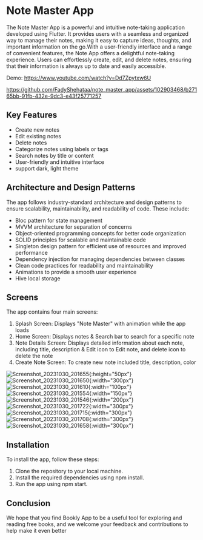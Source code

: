 # Note Master App

The Note Master App is a powerful and intuitive note-taking application developed using Flutter. It provides users with a seamless and organized way to manage their notes, making it easy to capture ideas, thoughts, and important information on the go.With a user-friendly interface and a range of convenient features, the Note App offers a delightful note-taking experience. Users can effortlessly create, edit, and delete notes, ensuring that their information is always up to date and easily accessible.

Demo: https://www.youtube.com/watch?v=Dd7Zpytxw6U

https://github.com/FadyShehataa/note_master_app/assets/102903468/b27165bb-91fb-432e-9dc3-e43f25771257

## Key Features

- Create new notes
- Edit existing notes
- Delete notes
- Categorize notes using labels or tags
- Search notes by title or content
- User-friendly and intuitive interface
- support dark, light theme

## Architecture and Design Patterns

The app follows industry-standard architecture and design patterns to ensure scalability, maintainability, and readability of code. These include:
- Bloc pattern for state management
- MVVM architecture for separation of concerns
- Object-oriented programming concepts for better code organization
- SOLID principles for scalable and maintainable code
- Singleton design pattern for efficient use of resources and improved performance
- Dependency injection for managing dependencies between classes
- Clean code practices for readability and maintainability
- Animations to provide a smooth user experience
- Hive local storage

## Screens

The app contains four main screens:

1. Splash Screen: Displays "Note Master" with animation while the app loads
2. Home Screen: Displays notes & Search bar to search for a specific note  
3. Note Details Screen: Displays detailed information about each note, including title, description & Edit icon to Edit note, and delete icon to delete the note
4. Create Note Screen: To create new note included title, description, color

![Screenshot_20231030_201655](https://github.com/FadyShehataa/note_master_app/assets/102903468/c84f9a42-e50f-40b2-bd50-372ea9e28378){:height="50px"}     ![Screenshot_20231030_201650](https://github.com/FadyShehataa/note_master_app/assets/102903468/7c433b69-7f19-409d-a9a9-72a310b2c7da){:width="300px"}
![Screenshot_20231030_201610](https://github.com/FadyShehataa/note_master_app/assets/102903468/a769555a-7035-45b1-a979-d2370906df4f){:width="100px"}
![Screenshot_20231030_201554](https://github.com/FadyShehataa/note_master_app/assets/102903468/2c467843-6a0d-4bdc-bda8-5b97beba193d){:width="150px"}
![Screenshot_20231030_201546](https://github.com/FadyShehataa/note_master_app/assets/102903468/61f91eb4-6504-4f31-b285-987eeb9b4687){:width="200px"}
![Screenshot_20231030_201722](https://github.com/FadyShehataa/note_master_app/assets/102903468/591be51d-baf9-473c-b847-c8d36ecc85b5){:width="300px"}
![Screenshot_20231030_201715](https://github.com/FadyShehataa/note_master_app/assets/102903468/eea49147-3d6f-481e-9055-1b396389d6a2){:width="300px"}
![Screenshot_20231030_201708](https://github.com/FadyShehataa/note_master_app/assets/102903468/a28ad70e-75f5-4674-9fbc-64a88c2c058a){:width="300px"}
![Screenshot_20231030_201658](https://github.com/FadyShehataa/note_master_app/assets/102903468/3906e37c-4ed8-4a19-957c-7d1a9b94cc85){:width="300px"}


## Installation

To install the app, follow these steps:

1. Clone the repository to your local machine.
2. Install the required dependencies using npm install.
3. Run the app using npm start.

## Conclusion

We hope that you find Bookly App to be a useful tool for exploring and reading free books, and we welcome your feedback and contributions to help make it even better
